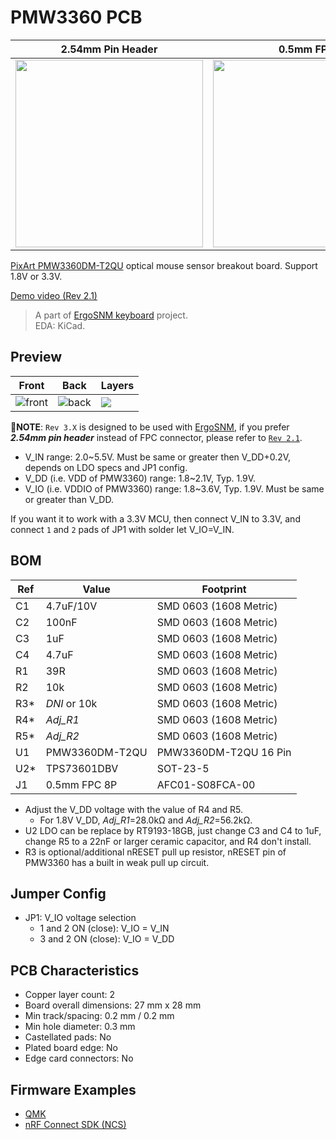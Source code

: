 # PMW3360 PCB

|2.54mm Pin Header|0.5mm FPC|
|-|-|
|<a href="https://i.imgur.com/dnOzjEC.jpg"><img src="https://i.imgur.com/dnOzjEC.jpg" width="300"></a>|<a href="https://i.imgur.com/n6hp9wy.jpg"><img src="https://i.imgur.com/n6hp9wy.jpg" width="300"></a>|

[PixArt PMW3360DM-T2QU](https://www.pixart.com/products-detail/10/PMW3360DM-T2QU) optical mouse sensor breakout board. Support 1.8V or 3.3V.

[Demo video (Rev 2.1)](https://youtu.be/orrze81mV_8?t=312)

> A part of [ErgoSNM keyboard](https://github.com/ziteh/ergo-snm-keyboard) project.  
> EDA: KiCad.

## Preview

| Front                                     | Back                                     | Layers                               |
| ----------------------------------------- | ---------------------------------------- | ------------------------------------ |
| ![front](https://i.imgur.com/OyAF7rm.jpg) | ![back](https://i.imgur.com/2qvz6Kv.jpg) | ![](https://i.imgur.com/r5hJnPY.jpg) |

🚩**NOTE**: `Rev 3.X` is designed to be used with [ErgoSNM](https://github.com/ziteh/ergo-snm-keyboard/releases/tag/v2.0.0), if you prefer ***2.54mm pin header*** instead of FPC connector, please refer to [`Rev 2.1`](https://github.com/ziteh/pmw3360-pcb/releases/tag/v2.1.0).

- V_IN range: 2.0\~5.5V. Must be same or greater then V_DD+0.2V, depends on LDO specs and JP1 config.
- V_DD (i.e. VDD of PMW3360) range: 1.8\~2.1V, Typ. 1.9V.
- V_IO (i.e. VDDIO of PMW3360) range: 1.8\~3.6V, Typ. 1.9V. Must be same or greater than V_DD.

If you want it to work with a 3.3V MCU, then connect V_IN to 3.3V, and connect `1` and `2` pads of JP1 with solder let V_IO=V_IN.

## BOM

| Ref    | Value           | Footprint              |
| ------ | --------------- | ---------------------- |
| C1     | 4.7uF/10V       | SMD 0603 (1608 Metric) |
| C2     | 100nF           | SMD 0603 (1608 Metric) |
| C3     | 1uF             | SMD 0603 (1608 Metric) |
| C4     | 4.7uF           | SMD 0603 (1608 Metric) |
| R1     | 39R             | SMD 0603 (1608 Metric) |
| R2     | 10k             | SMD 0603 (1608 Metric) |
| R3\*   | *DNI* or 10k    | SMD 0603 (1608 Metric) |
| R4\*   | *Adj_R1*        | SMD 0603 (1608 Metric) |
| R5\*   | *Adj_R2*        | SMD 0603 (1608 Metric) |
| U1     | PMW3360DM-T2QU  | PMW3360DM-T2QU 16 Pin  |
| U2\*   | TPS73601DBV     | SOT-23-5               |
| J1     | 0.5mm FPC 8P    | AFC01-S08FCA-00        |

- Adjust the V_DD voltage with the value of R4 and R5.
  - For 1.8V V_DD, *Adj_R1*=28.0kΩ and *Adj_R2*=56.2kΩ.
- U2 LDO can be replace by RT9193-18GB, just change C3 and C4 to 1uF, change R5 to a 22nF or larger ceramic capacitor, and R4 don't install.
- R3 is optional/additional nRESET pull up resistor, nRESET pin of PMW3360 has a built in weak pull up circuit.

## Jumper Config

- JP1: V_IO voltage selection
  - 1 and 2 ON (close): V_IO = V_IN
  - 3 and 2 ON (close): V_IO = V_DD

## PCB Characteristics
- Copper layer count: 2
- Board overall dimensions: 27 mm x 28 mm
- Min track/spacing: 0.2 mm / 0.2 mm
- Min hole diameter: 0.3 mm
- Castellated pads: No
- Plated board edge: No
- Edge card connectors: No
  
## Firmware Examples

- [QMK](/firmware/qmk/pmw3360_test/)
- [nRF Connect SDK (NCS)](/firmware/nordic/)
